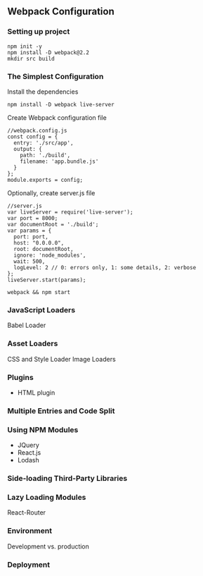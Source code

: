 ## Webpack Configuration ##

### Setting up project

```
npm init -y
npm install -D webpack@2.2
mkdir src build
```


### The Simplest Configuration
Install the dependencies

```
npm install -D webpack live-server
```

Create Webpack configuration file
```
//webpack.config.js
const config = {
  entry: './src/app',
  output: {
    path: './build',
    filename: 'app.bundle.js'
  }
};
module.exports = config;
```

Optionally, create server.js file
```
//server.js 
var liveServer = require('live-server');
var port = 8000;
var documentRoot = './build';
var params = {
  port: port,
  host: "0.0.0.0",
  root: documentRoot,
  ignore: 'node_modules',
  wait: 500,
  logLevel: 2 // 0: errors only, 1: some details, 2: verbose
};
liveServer.start(params);
```

```
webpack && npm start
```

### JavaScript Loaders

Babel Loader

### Asset Loaders

CSS and Style Loader
Image Loaders

### Plugins

* HTML plugin

### Multiple Entries and Code Split

### Using NPM Modules

* JQuery
* React.js
* Lodash

### Side-loading Third-Party Libraries

### Lazy Loading Modules

React-Router

### Environment

Development vs. production

### Deployment
